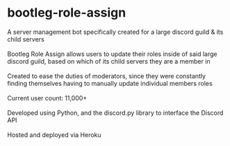 # bootleg-role-assign

A server management bot specifically created for a large discord guild & its child servers</br>
</br>
Bootleg Role Assign allows users to update their roles inside of said large discord guild, based on which of its child servers they are a member in</br>
</br>
Created to ease the duties of moderators, since they were constantly finding themselves having to manually update individual members roles</br>
</br>
Current user count: 11,000+</br>
</br>
Developed using Python, and the discord.py library to interface the Discord API</br>
</br>
Hosted and deployed via Heroku</br>
</br>
